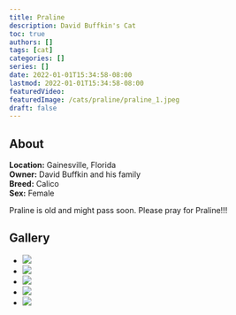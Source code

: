 ```yaml
---
title: Praline
description: David Buffkin's Cat
toc: true
authors: []
tags: [cat]
categories: []
series: []
date: 2022-01-01T15:34:58-08:00
lastmod: 2022-01-01T15:34:58-08:00
featuredVideo:
featuredImage: /cats/praline/praline_1.jpeg
draft: false
---
```


## About


**Location:** Gainesville, Florida  
**Owner:** David Buffkin and his family  
**Breed:** Calico  
**Sex:** Female  

Praline is old and might pass soon. Please pray for Praline!!!  

<head>
<link rel="stylesheet" href="/cats/collage.css">
</head>

## Gallery
<ul class="columns">
  <li class="item"><img src="/cats/praline/praline_1.jpeg"></li>
  <li class="item"><img src="/cats/praline/praline_3.jpeg"></li>
  <li class="item"><img src="/cats/praline/praline_5.jpeg"></li>
  <li class="item"><img src="/cats/praline/praline_4.jpeg"></li>
  <li class="item"><img src="/cats/praline/praline_6.jpeg"></li>
</ul>